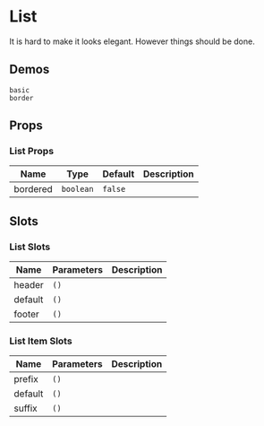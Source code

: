 # List
It is hard to make it looks elegant. However things should be done.
<!--single-column-->
## Demos
```demo
basic
border
```
## Props
### List Props
|Name|Type|Default|Description|
|-|-|-|-|
|bordered|`boolean`|`false`||

## Slots
### List Slots
|Name|Parameters|Description|
|-|-|-|
|header|`()`||
|default|`()`||
|footer|`()`||

### List Item Slots
|Name|Parameters|Description|
|-|-|-|
|prefix|`()`||
|default|`()`||
|suffix|`()`||

